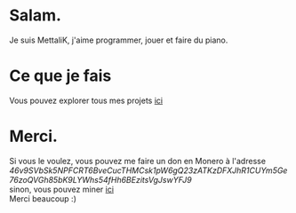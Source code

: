 # Salam.
Je suis MettaliK, j'aime programmer, jouer et faire du piano.

# Ce que je fais
Vous pouvez explorer tous mes projets [ici](https://github.com/MettaliK)

# Merci.
Si vous le voulez, vous pouvez me faire un don en Monero à l'adresse  
*46v9SVbSk5NPFCRT6BveCucTHMCsk1pW6gQ23zATKzDFXJhR1CUYm5Ge76zoQVGh85bK9LYWhs54fHh6BEzitsVgJswYFJ9*  
sinon, vous pouvez miner [ici](./donner.html)  
Merci beaucoup :)
